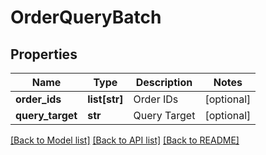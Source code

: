 # OrderQueryBatch

## Properties
Name | Type | Description | Notes
------------ | ------------- | ------------- | -------------
**order_ids** | **list[str]** | Order IDs | [optional] 
**query_target** | **str** | Query Target | [optional] 

[[Back to Model list]](../README.md#documentation-for-models) [[Back to API list]](../README.md#documentation-for-api-endpoints) [[Back to README]](../README.md)


